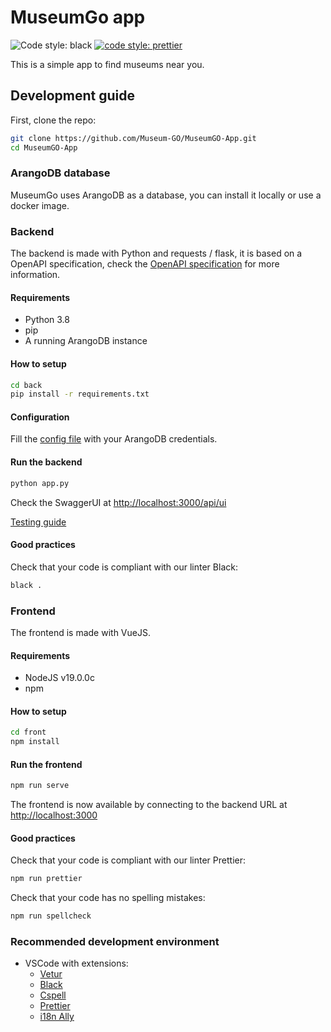 # MuseumGo app

![Code style: black](https://img.shields.io/badge/code%20style-black-000000.svg)
[![code style: prettier](https://img.shields.io/badge/code_style-prettier-ff69b4.svg?style=flat-square)](https://github.com/prettier/prettier)

This is a simple app to find museums near you.

## Development guide

First, clone the repo:

```bash
git clone https://github.com/Museum-GO/MuseumGO-App.git
cd MuseumGO-App
```

### ArangoDB database

MuseumGo uses ArangoDB as a database, you can install it locally or use a docker image.

### Backend

The backend is made with Python and requests / flask, it is based on a OpenAPI specification, check the [OpenAPI specification](./back/api.yaml) for more information.

#### Requirements

- Python 3.8
- pip
- A running ArangoDB instance

#### How to setup

```bash
cd back
pip install -r requirements.txt
```

#### Configuration

Fill the [config file](./back/config/config.ini) with your ArangoDB credentials.

#### Run the backend

```bash
python app.py
```

Check the SwaggerUI at [http://localhost:3000/api/ui](http://localhost:3000/api/ui)

[Testing guide](./back/tests/README.md)

#### Good practices

Check that your code is compliant with our linter Black:

```bash
black .
```

### Frontend

The frontend is made with VueJS.

#### Requirements

- NodeJS v19.0.0c
- npm

#### How to setup

```bash
cd front
npm install
```

#### Run the frontend

```bash
npm run serve
```

The frontend is now available by connecting to the backend URL at [http://localhost:3000](http://localhost:3000)

#### Good practices

Check that your code is compliant with our linter Prettier:

```bash
npm run prettier
```

Check that your code has no spelling mistakes:

```bash
npm run spellcheck
```

### Recommended development environment

- VSCode with extensions:
  - [Vetur](https://marketplace.visualstudio.com/items?itemName=octref.vetur)
  - [Black](https://marketplace.visualstudio.com/items?itemName=lextudio.restructuredtext)
  - [Cspell](https://marketplace.visualstudio.com/items?itemName=streetsidesoftware.code-spell-checker)
  - [Prettier](https://marketplace.visualstudio.com/items?itemName=esbenp.prettier-vscode)
  - [i18n Ally](https://marketplace.visualstudio.com/items?itemName=lokalise.i18n-ally)
